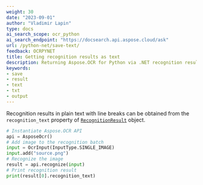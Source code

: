 ```yaml
---
weight: 30
date: "2023-09-01"
author: "Vladimir Lapin"
type: docs
ai_search_scope: ocr_python
ai_search_endpoint: "https://docsearch.api.aspose.cloud/ask"
url: /python-net/save-text/
feedback: OCRPYNET
title: Getting recognition results as text
description: Returning Aspose.OCR for Python via .NET recognition results as formatted text.
keywords:
- save
- result
- text
- txt
- output
---
```


Recognition results in plain text with line breaks can be obtained from the `recognition_text` property of [`RecognitionResult`](https://reference.aspose.com/ocr/python-net/aspose.ocr/recognitionresult/) object.

```python
# Instantiate Aspose.OCR API
api = AsposeOcr()
# Add image to the recognition batch
input = OcrInput(InputType.SINGLE_IMAGE)
input.add("source.png")
# Recognize the image
result = api.recognize(input)
# Print recognition result
print(result[0].recognition_text)
```
